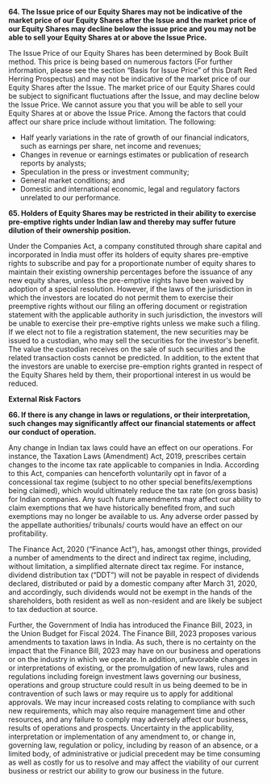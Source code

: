 **64. The Issue price of our Equity Shares may not be indicative of the market price of our Equity Shares after the Issue and the market price of our Equity Shares may decline below the issue price and you may not be able to sell your Equity Shares at or above the Issue Price.**

The Issue Price of our Equity Shares has been determined by Book Built method. This price is being based on numerous factors (For further information, please see the section “Basis for Issue Price” of this Draft Red Herring Prospectus) and may not be indicative of the market price of our Equity Shares after the Issue. The market price of our Equity Shares could be subject to significant fluctuations after the Issue, and may decline below the Issue Price. We cannot assure you that you will be able to sell your Equity Shares at or above the Issue Price. Among the factors that could affect our share price include without limitation. The following:

* Half yearly variations in the rate of growth of our financial indicators, such as earnings per share, net income and revenues;
* Changes in revenue or earnings estimates or publication of research reports by analysts;
* Speculation in the press or investment community;
* General market conditions; and
* Domestic and international economic, legal and regulatory factors unrelated to our performance.

**65. Holders of Equity Shares may be restricted in their ability to exercise pre-emptive rights under Indian law and thereby may suffer future dilution of their ownership position.**

Under the Companies Act, a company constituted through share capital and incorporated in India must offer its holders of equity shares pre-emptive rights to subscribe and pay for a proportionate number of equity shares to maintain their existing ownership percentages before the issuance of any new equity shares, unless the pre-emptive rights have been waived by adoption of a special resolution. However, if the laws of the jurisdiction in which the investors are located do not permit them to exercise their preemptive rights without our filing an offering document or registration statement with the applicable authority in such jurisdiction, the investors will be unable to exercise their pre-emptive rights unless we make such a filing. If we elect not to file a registration statement, the new securities may be issued to a custodian, who may sell the securities for the investor's benefit. The value the custodian receives on the sale of such securities and the related transaction costs cannot be predicted. In addition, to the extent that the investors are unable to exercise pre-emption rights granted in respect of the Equity Shares held by them, their proportional interest in us would be reduced.

**External Risk Factors**

**66. If there is any change in laws or regulations, or their interpretation, such changes may significantly affect our financial statements or affect our conduct of operation.**

Any change in Indian tax laws could have an effect on our operations. For instance, the Taxation Laws (Amendment) Act, 2019, prescribes certain changes to the income tax rate applicable to companies in India. According to this Act, companies can henceforth voluntarily opt in favor of a concessional tax regime (subject to no other special benefits/exemptions being claimed), which would ultimately reduce the tax rate (on gross basis) for Indian companies. Any such future amendments may affect our ability to claim exemptions that we have historically benefited from, and such exemptions may no longer be available to us. Any adverse order passed by the appellate authorities/ tribunals/ courts would have an effect on our profitability.

The Finance Act, 2020 (“Finance Act”), has, amongst other things, provided a number of amendments to the direct and indirect tax regime, including, without limitation, a simplified alternate direct tax regime. For instance, dividend distribution tax (“DDT”) will not be payable in respect of dividends declared, distributed or paid by a domestic company after March 31, 2020, and accordingly, such dividends would not be exempt in the hands of the shareholders, both resident as well as non-resident and are likely be subject to tax deduction at source.

Further, the Government of India has introduced the Finance Bill, 2023, in the Union Budget for Fiscal 2024. The Finance Bill, 2023 proposes various amendments to taxation laws in India. As such, there is no certainty on the impact that the Finance Bill, 2023 may have on our business and operations or on the industry in which we operate. In addition, unfavorable changes in or interpretations of existing, or the promulgation of new laws, rules and regulations including foreign investment laws governing our business, operations and group structure could result in us being deemed to be in contravention of such laws or may require us to apply for additional approvals. We may incur increased costs relating to compliance with such new requirements, which may also require management time and other resources, and any failure to comply may adversely affect our business, results of operations and prospects. Uncertainty in the applicability, interpretation or implementation of any amendment to, or change in, governing law, regulation or policy, including by reason of an absence, or a limited body, of administrative or judicial precedent may be time consuming as well as costly for us to resolve and may affect the viability of our current business or restrict our ability to grow our business in the future.